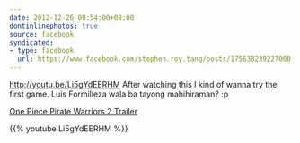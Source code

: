 ```yaml
---
date: 2012-12-26 00:54:00+08:00
dontinlinephotos: true
source: facebook
syndicated:
- type: facebook
  url: https://www.facebook.com/stephen.roy.tang/posts/175638239227000
---
```


http://youtu.be/Li5gYdEERHM After watching this I kind of wanna try the first game. Luis Formilleza wala ba tayong mahihiraman? :p

[One Piece Pirate Warriors 2 Trailer](https://www.youtube.com/watch?v=Li5gYdEERHM)



{{% youtube Li5gYdEERHM %}}